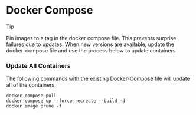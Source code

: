 # Docker Compose


> [!TIP]
> Pin images to a tag in the docker compose file. This prevents surprise failures due to updates.
> When new versions are available, update the docker-compose file and use the process below to update containers

### Update All Containers
The following commands with the existing Docker-Compose file will update all of the containers.

```
docker-compose pull
docker-compose up --force-recreate --build -d
docker image prune -f
```
